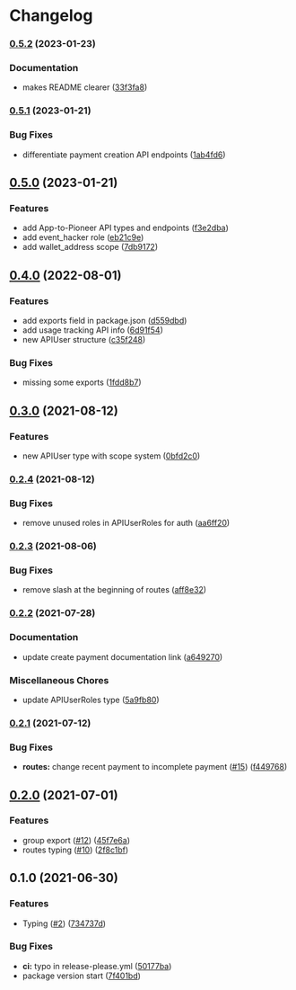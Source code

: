 # Changelog

### [0.5.2](https://www.github.com/PiNetwork-js/api-typing/compare/v0.5.1...v0.5.2) (2023-01-23)


### Documentation

* makes README clearer ([33f3fa8](https://www.github.com/PiNetwork-js/api-typing/commit/33f3fa8f38a8b5f664a22d7c5c1ed333193bf93e))

### [0.5.1](https://www.github.com/PiNetwork-js/api-typing/compare/v0.5.0...v0.5.1) (2023-01-21)


### Bug Fixes

* differentiate payment creation API endpoints ([1ab4fd6](https://www.github.com/PiNetwork-js/api-typing/commit/1ab4fd6f685d5b7a491a8e924bfbb274d13d2897))

## [0.5.0](https://www.github.com/PiNetwork-js/api-typing/compare/v0.4.0...v0.5.0) (2023-01-21)


### Features

* add App-to-Pioneer API types and endpoints ([f3e2dba](https://www.github.com/PiNetwork-js/api-typing/commit/f3e2dba7d652aae05cdd3adb5a37cc5db2319a24))
* add event_hacker role ([eb21c9e](https://www.github.com/PiNetwork-js/api-typing/commit/eb21c9e73caec060b2ef1edf590d13007a45da5a))
* add wallet_address scope ([7db9172](https://www.github.com/PiNetwork-js/api-typing/commit/7db9172999b8dd7dc46279bdd43e9c2f4f443fae))

## [0.4.0](https://www.github.com/PiNetwork-js/api-typing/compare/v0.3.0...v0.4.0) (2022-08-01)


### Features

* add exports field in package.json ([d559dbd](https://www.github.com/PiNetwork-js/api-typing/commit/d559dbdc0fabf3f4b500f930e86d52c87670e826))
* add usage tracking API info ([6d91f54](https://www.github.com/PiNetwork-js/api-typing/commit/6d91f541a2999822c62cfd572b47cfe4e0908ccd))
* new APIUser structure ([c35f248](https://www.github.com/PiNetwork-js/api-typing/commit/c35f24862e6273866df57a7952242a1f2614c56f))


### Bug Fixes

* missing some exports ([1fdd8b7](https://www.github.com/PiNetwork-js/api-typing/commit/1fdd8b7877f7fd03cc26aa21fa2b48d14ab68bf5))

## [0.3.0](https://www.github.com/PiNetwork-js/api-typing/compare/v0.2.4...v0.3.0) (2021-08-12)


### Features

* new APIUser type with scope system ([0bfd2c0](https://www.github.com/PiNetwork-js/api-typing/commit/0bfd2c0da9c3c187ff2c11380cb1c4fc7b5d7c17))

### [0.2.4](https://www.github.com/PiNetwork-js/api-typing/compare/v0.2.3...v0.2.4) (2021-08-12)


### Bug Fixes

* remove unused roles in APIUserRoles for auth ([aa6ff20](https://www.github.com/PiNetwork-js/api-typing/commit/aa6ff20d0141cc8b675c6760f2ebeb7f29c786f6))

### [0.2.3](https://www.github.com/PiNetwork-js/api-typing/compare/v0.2.2...v0.2.3) (2021-08-06)


### Bug Fixes

* remove slash at the beginning of routes ([aff8e32](https://www.github.com/PiNetwork-js/api-typing/commit/aff8e3286567de70174cad4e10fd6c887400b29f))

### [0.2.2](https://www.github.com/PiNetwork-js/api-typing/compare/v0.2.1...v0.2.2) (2021-07-28)


### Documentation

* update create payment documentation link ([a649270](https://www.github.com/PiNetwork-js/api-typing/commit/a64927082961ae6c0ea3c5569f13ab535c94d7aa))


### Miscellaneous Chores

* update APIUserRoles type ([5a9fb80](https://www.github.com/PiNetwork-js/api-typing/commit/5a9fb8081a185f803e9ab273ef8965594f2eeddb))


### [0.2.1](https://www.github.com/PiNetwork-js/api-typing/compare/v0.2.0...v0.2.1) (2021-07-12)


### Bug Fixes

* **routes:** change recent payment to incomplete payment ([#15](https://www.github.com/PiNetwork-js/api-typing/issues/15)) ([f449768](https://www.github.com/PiNetwork-js/api-typing/commit/f44976874daad4ff4b7514648d3edb86470acd7c))

## [0.2.0](https://www.github.com/PiNetwork-js/api-typing/compare/v0.1.0...v0.2.0) (2021-07-01)


### Features

* group export ([#12](https://www.github.com/PiNetwork-js/api-typing/issues/12)) ([45f7e6a](https://www.github.com/PiNetwork-js/api-typing/commit/45f7e6afe8e9102e4be189ff472d1337b1b2c1f9))
* routes typing ([#10](https://www.github.com/PiNetwork-js/api-typing/issues/10)) ([2f8c1bf](https://www.github.com/PiNetwork-js/api-typing/commit/2f8c1bf00bae036c43cfbc6ddb25f3444826ab85))

## 0.1.0 (2021-06-30)


### Features

* Typing ([#2](https://www.github.com/PiNetwork-js/api-typing/issues/2)) ([734737d](https://www.github.com/PiNetwork-js/api-typing/commit/734737ddf2c22c57f2e05e6a10b2df93ed3cd103))


### Bug Fixes

* **ci:** typo in release-please.yml ([50177ba](https://www.github.com/PiNetwork-js/api-typing/commit/50177bac679fcca8e6c975866c609e5dca423952))
* package version start ([7f401bd](https://www.github.com/PiNetwork-js/api-typing/commit/7f401bd6f6a1ae9d257508dc4469fffa15e31dc6))
